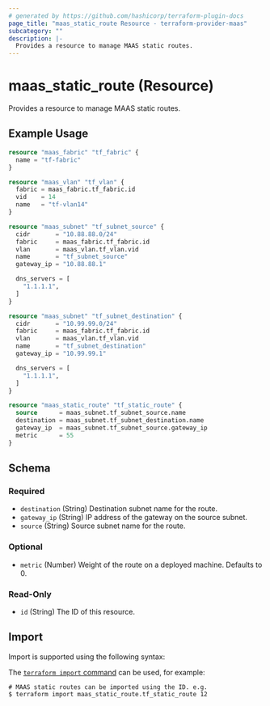```yaml
---
# generated by https://github.com/hashicorp/terraform-plugin-docs
page_title: "maas_static_route Resource - terraform-provider-maas"
subcategory: ""
description: |-
  Provides a resource to manage MAAS static routes.
---
```


# maas_static_route (Resource)

Provides a resource to manage MAAS static routes.

## Example Usage

```terraform
resource "maas_fabric" "tf_fabric" {
  name = "tf-fabric"
}

resource "maas_vlan" "tf_vlan" {
  fabric = maas_fabric.tf_fabric.id
  vid    = 14
  name   = "tf-vlan14"
}

resource "maas_subnet" "tf_subnet_source" {
  cidr       = "10.88.88.0/24"
  fabric     = maas_fabric.tf_fabric.id
  vlan       = maas_vlan.tf_vlan.vid
  name       = "tf_subnet_source"
  gateway_ip = "10.88.88.1"

  dns_servers = [
    "1.1.1.1",
  ]
}

resource "maas_subnet" "tf_subnet_destination" {
  cidr       = "10.99.99.0/24"
  fabric     = maas_fabric.tf_fabric.id
  vlan       = maas_vlan.tf_vlan.vid
  name       = "tf_subnet_destination"
  gateway_ip = "10.99.99.1"

  dns_servers = [
    "1.1.1.1",
  ]
}

resource "maas_static_route" "tf_static_route" {
  source      = maas_subnet.tf_subnet_source.name
  destination = maas_subnet.tf_subnet_destination.name
  gateway_ip  = maas_subnet.tf_subnet_source.gateway_ip
  metric      = 55
}
```

<!-- schema generated by tfplugindocs -->
## Schema

### Required

- `destination` (String) Destination subnet name for the route.
- `gateway_ip` (String) IP address of the gateway on the source subnet.
- `source` (String) Source subnet name for the route.

### Optional

- `metric` (Number) Weight of the route on a deployed machine. Defaults to 0.

### Read-Only

- `id` (String) The ID of this resource.

## Import

Import is supported using the following syntax:

The [`terraform import` command](https://developer.hashicorp.com/terraform/cli/commands/import) can be used, for example:

```shell
# MAAS static routes can be imported using the ID. e.g.
$ terraform import maas_static_route.tf_static_route 12
```

